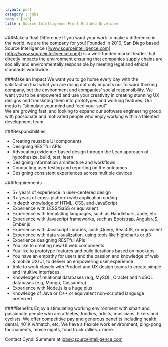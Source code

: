 ```yaml
---
layout: post
category : jobs
tags : [job]
title : Source Intelligence Front End Web Developer
---
```


###Make a Real Difference
If you want your work to make a difference in the world, we are the company for 
you!  Founded in 2010, San Diego based Source Intelligence 
([www.sourceintelligence.com](http://www.sourceintelligence.com)) is a 
well-funded market leader that directly impacts the environment ensuring that 
companies supply chains are socially and environmentally responsible by meeting 
legal and ethical standards worldwide.

###Make an Impact
We want you to go home every day with the satisfaction that what you are doing 
not only impacts our forward thinking company, but the environment and 
companies’ social responsibility.  We want you to be empowered and use your 
creativity in creating stunning UX designs and translating them into prototypes 
and working features. Our motto is “stimulate your mind and feed your soul”.  
We are growing fast, and looking to expand our software engineering group with 
passionate and motivated people who enjoy working within a talented development 
team.

###Responsibilities
* Creating reusable UI components
* Designing RESTful APIs
* Advocating evidence-based design through the Lean approach of hypothesize, build, test, learn
* Designing information architecture and workflows
* Conducting user testing and reporting on the outcomes
* Designing consistent experiences across multiple devices

###Requirements
* 5+ years of experience in user-centered design
* 3+ years of cross-platform web application coding
* In depth knowledge of HTML, CSS, and JavaScript 
* Experience with LESS/SaSS or equivalent
* Experience with templating languages, such as Handlebars, Jade, etc.
* Experience with Javascript frameworks, such as Bootstrap, AngularJS, Ember.js
* Experience with Javascript libraries, such jQuery, ReactJS, or equivalent
* Experience with data visualization, using tools like highcharts or d3
* Experience designing RESTful APIs
* You like to creating new UI web components
* You like to prototype features and build iterations based on mockups
* You have an empathy for users and the passion and knowledge of web & mobile UX/UI, to deliver an empowering user experience
* Able to work closely with Product and UX design teams to create simple and intuitive interfaces.
* Knowledge of relational databases (e.g, MySQL, Oracle) and NoSQL databases (e.g, Mongo, Cassandra)
* Experience with Node.js is a huge plus
* Knowledge of Java or C++ or equivalent non-scripted language preferred


####Benefits
Enjoy a stimulating working environment with smart and passionate people who 
are athletes, foodies, artists, musicians, hikers and cyclists.  We offer 
competitive pay and generous benefits including health, dental, 401K w/match, 
etc.  We have a flexible work environment, ping-pong tournaments, movie nights, 
food truck rallies + more.

Contact Cyndi Summers at [jobs@sourceintelligence.com ](mailto:jobs@sourceintelligence.com)
